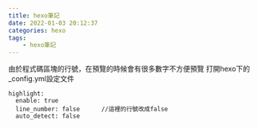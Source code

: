 ```yaml
---
title: hexo筆記
date: 2022-01-03 20:12:37
categories: hexo
tags: 
    - hexo筆記
---
```


由於程式碼區塊的行號，在預覽的時候會有很多數字不方便預覽
打開hexo下的 _config.yml設定文件
```
highlight: 
  enable: true
  line_number: false      //這裡的行號改成false
  auto_detect: false
```
